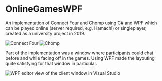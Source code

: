 # OnlineGamesWPF
An implementation of Connect Four and Chomp using C# and WPF which can be played online (server required, e.g. Hamachi) or singleplayer, created as a university project in 2019.

![Connect Four](https://github.com/RonaldIaxaduv/OnlineGamesWPF/assets/39070227/c4524b8a-3d17-4ca3-a434-c5c34733c0f7)
![Chomp](https://github.com/RonaldIaxaduv/OnlineGamesWPF/assets/39070227/96ab4392-c29f-4ec4-b5fe-12721781954b)

Part of the implementation was a window where participants could chat before and while facing off in the games. Using WPF made the layouting quite satisfying for that window in particular.

![WPF editor view of the client window in Visual Studio](https://github.com/RonaldIaxaduv/OnlineGamesWPF/assets/39070227/12ad7d4b-36c0-4289-bc5b-e7166212da71)
